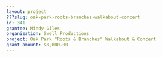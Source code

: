 ```yaml
---
layout: project
???slug: oak-park-roots-branches-walkabout-concert
id: 341
grantee: Mindy Giles
organization: Swell Productions
project: Oak Park "Roots & Branches" Walkabout & Concert
grant_amount: $8,000.00
---
```

